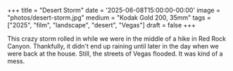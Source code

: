 +++
title = "Desert Storm"
date = '2025-06-08T15:00:00-00:00'
image = "photos/desert-storm.jpg"
medium = "Kodak Gold 200, 35mm"
tags = ["2025", "film", "landscape", "desert", "Vegas"]
draft = false 
+++

This crazy storm rolled in while we were in the middle of a hike in Red Rock Canyon. Thankfully, it didn't end up
raining until later in the day when we were back at the house. Still, the streets of Vegas flooded. It was kind of a
mess.